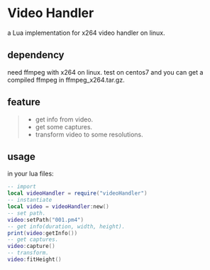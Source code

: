 # Video Handler
a Lua implementation for x264 video handler on linux.

## dependency
need ffmpeg with x264 on linux.
test on centos7 and you can get a compiled ffmpeg in ffmpeg_x264.tar.gz.

## feature
>* get info from video.
>* get some captures.
>* transform video to some resolutions.

## usage
in your lua files:
```lua
-- import
local videoHandler = require("videoHandler")
-- instantiate
local video = videoHandler:new()
-- set path.
video:setPath("001.pm4")
-- get info(duration, width, height).
print(video:getInfo())
-- get captures.
video:capture()
-- transform.
video:fitHeight()
```
